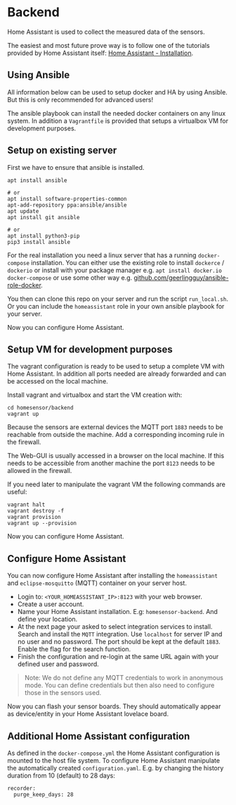 Backend
=======

Home Assistant is used to collect the measured data of the sensors.

The easiest and most future prove way is to follow one of the tutorials provided by Home Assistant itself:
[Home Assistant - Installation](https://www.home-assistant.io/installation/).



Using Ansible
-------------

All information below can be used to setup docker and HA by using Ansible.
But this is only recommended for advanced users!

The ansible playbook can install the needed docker containers on any linux system.
In addition a `Vagrantfile` is provided that setups a virtualbox VM for development purposes.



Setup on existing server
------------------------

First we have to ensure that ansible is installed.

~~~~~~
apt install ansible

# or
apt install software-properties-common
apt-add-repository ppa:ansible/ansible
apt update
apt install git ansible

# or
apt install python3-pip
pip3 install ansible
~~~~~~

For the real installation you need a linux server that has a running `docker-compose` installation.
You can either use the existing role to install `dockerce` / `dockerio`
or install with your package manager e.g. `apt install docker.io docker-compose`
or use some other way e.g. [github.com/geerlingguy/ansible-role-docker](https://github.com/geerlingguy/ansible-role-docker).

You then can clone this repo on your server and run the script `run_local.sh`.
Or you can include the `homeassistant` role in your own ansible playbook for your server.

Now you can configure Home Assistant.



Setup VM for development purposes
---------------------------------

The vagrant configuration is ready to be used to setup a complete VM with Home Assistant.
In addition all ports needed are already forwarded and can be accessed on the local machine.

Install vagrant and virtualbox and start the VM creation with:

~~~~~~
cd homesensor/backend
vagrant up
~~~~~~

Because the sensors are external devices the MQTT port `1883` needs to be reachable from outside the machine.
Add a corresponding incoming rule in the firewall.

The Web-GUI is usually accessed in a browser on the local machine.
If this needs to be accessible from another machine the port `8123` needs to be allowed in the firewall.

If you need later to manipulate the vagrant VM the following commands are useful:

~~~~~~
vagrant halt
vagrant destroy -f
vagrant provision
vagrant up --provision
~~~~~~

Now you can configure Home Assistant.



Configure Home Assistant
------------------------

You can now configure Home Assistant
after installing the `homeassistant` and `eclipse-mosquitto` (MQTT) container on your server host.

* Login to: `<YOUR_HOMEASSISTANT_IP>:8123` with your web browser.
* Create a user account.
* Name your Home Assistant installation. E.g: `homesensor-backend`. And define your location.
* At the next page your asked to select integration services to install. Search and install the `MQTT` integration.
  Use `localhost` for server IP and no user and no password. The port should be kept at the default `1883`.
  Enable the flag for the search function.
* Finish the configuration and re-login at the same URL again with your defined user and password.

> Note: We do not define any MQTT credentials to work in anonymous mode.
> You can define credentials but then also need to configure those in the sensors used.

Now you can flash your sensor boards.
They should automatically appear as device/entity in your Home Assistant lovelace board.



Additional Home Assistant configuration
---------------------------------------

As defined in the `docker-compose.yml` the Home Assistant configuration is mounted to the host file system.
To configure Home Assistant manipulate the automatically created `configuration.yaml`.
E.g. by changing the history duration from 10 (default) to 28 days:

~~~~~~
recorder:
  purge_keep_days: 28
~~~~~~
